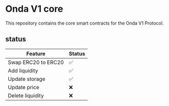 # Onda V1 core
This repository contains the core smart contracts for the Onda V1 Protocol.

## status

| Feature                                                                                                    | Status |
|------------------------------------------------------------------------------------------------------------|--------|
| Swap ERC20 to ERC20                                                                                        | ✅      |
| Add liquidity                                                                                              | ✅      |
| Update storage                                                                                   | ✅      |
| Update price                                                                                                | ❌      |
| Delete liquidity                                                                                           | ❌      |

